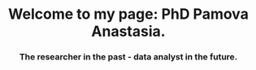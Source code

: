 <h1 align="center">Welcome to my page: PhD Pamova Anastasia.</h1> 
<h3 align="center">The researcher in the past - data analyst in the future.</h3>
